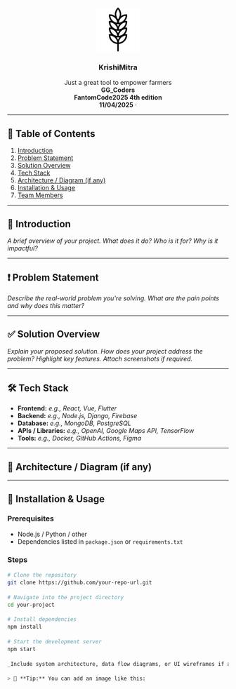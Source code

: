 <!-- PROJECT LOGO -->
<br />
<div align="center">
  <a href="https://github.com/FantomCode25/GG_Coders">
    <img src="frontend/src/assets/logo.png" alt="Logo" width="100" height="100">
  </a>

  <h3 align="center">KrishiMitra</h3>

  <p align="center">
    Just a great tool to empower farmers
    <br />
    <strong>GG_Coders</strong>
    <br />
    <strong>FantomCode2025 4th edition</strong>
    <br />
    <strong>11/04/2025</strong>
    &middot;
  </p>
</div>

---

## 📖 Table of Contents

1. [Introduction](#-introduction)
2. [Problem Statement](#-problem-statement)
3. [Solution Overview](#-solution-overview)
4. [Tech Stack](#-tech-stack)
5. [Architecture / Diagram (if any)](#-architecture--diagram-if-any)
6. [Installation & Usage](#-installation--usage)
7. [Team Members](#-team-members)

---

## 🧠 Introduction

_A brief overview of your project. What does it do? Who is it for? Why is it impactful?_

---

## ❗ Problem Statement

_Describe the real-world problem you're solving. What are the pain points and why does this matter?_

---

## ✅ Solution Overview

_Explain your proposed solution. How does your project address the problem? Highlight key features. Attach screenshots if required._

---

## 🛠️ Tech Stack

- **Frontend:** _e.g., React, Vue, Flutter_
- **Backend:** _e.g., Node.js, Django, Firebase_
- **Database:** _e.g., MongoDB, PostgreSQL_
- **APIs / Libraries:** _e.g., OpenAI, Google Maps API, TensorFlow_
- **Tools:** _e.g., Docker, GitHub Actions, Figma_

---

## 🧩 Architecture / Diagram (if any)

---

## 🧪 Installation & Usage

### Prerequisites

- Node.js / Python / other
- Dependencies listed in `package.json` or `requirements.txt`

### Steps

```bash
# Clone the repository
git clone https://github.com/your-repo-url.git

# Navigate into the project directory
cd your-project

# Install dependencies
npm install

# Start the development server
npm start

_Include system architecture, data flow diagrams, or UI wireframes if available._

> 📌 **Tip:** You can add an image like this:
```
